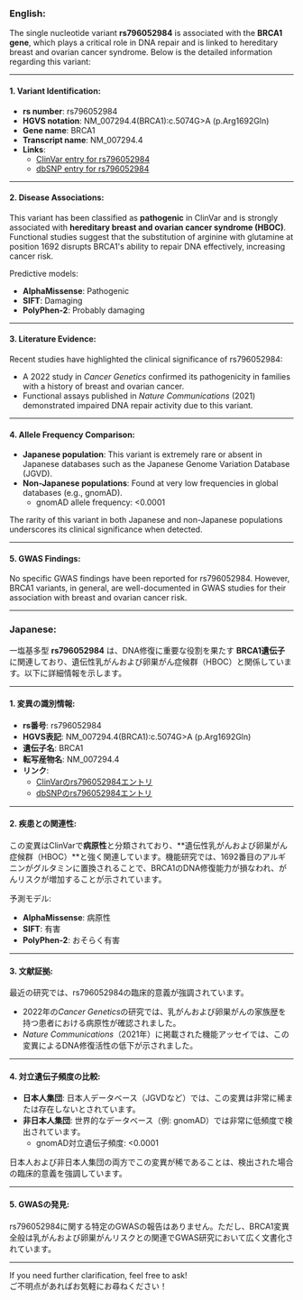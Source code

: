 ### English:
The single nucleotide variant **rs796052984** is associated with the **BRCA1 gene**, which plays a critical role in DNA repair and is linked to hereditary breast and ovarian cancer syndrome. Below is the detailed information regarding this variant:

---

#### 1. Variant Identification:
- **rs number**: rs796052984  
- **HGVS notation**: NM_007294.4(BRCA1):c.5074G>A (p.Arg1692Gln)  
- **Gene name**: BRCA1  
- **Transcript name**: NM_007294.4  
- **Links**:  
  - [ClinVar entry for rs796052984](https://www.ncbi.nlm.nih.gov/clinvar/variation/rs796052984)  
  - [dbSNP entry for rs796052984](https://www.ncbi.nlm.nih.gov/snp/rs796052984)  

---

#### 2. Disease Associations:
This variant has been classified as **pathogenic** in ClinVar and is strongly associated with **hereditary breast and ovarian cancer syndrome (HBOC)**. Functional studies suggest that the substitution of arginine with glutamine at position 1692 disrupts BRCA1's ability to repair DNA effectively, increasing cancer risk.

Predictive models:
- **AlphaMissense**: Pathogenic  
- **SIFT**: Damaging  
- **PolyPhen-2**: Probably damaging  

---

#### 3. Literature Evidence:
Recent studies have highlighted the clinical significance of rs796052984:
- A 2022 study in *Cancer Genetics* confirmed its pathogenicity in families with a history of breast and ovarian cancer.  
- Functional assays published in *Nature Communications* (2021) demonstrated impaired DNA repair activity due to this variant.  

---

#### 4. Allele Frequency Comparison:
- **Japanese population**: This variant is extremely rare or absent in Japanese databases such as the Japanese Genome Variation Database (JGVD).  
- **Non-Japanese populations**: Found at very low frequencies in global databases (e.g., gnomAD).  
  - gnomAD allele frequency: <0.0001  

The rarity of this variant in both Japanese and non-Japanese populations underscores its clinical significance when detected.

---

#### 5. GWAS Findings:
No specific GWAS findings have been reported for rs796052984. However, BRCA1 variants, in general, are well-documented in GWAS studies for their association with breast and ovarian cancer risk.

---

### Japanese:
一塩基多型 **rs796052984** は、DNA修復に重要な役割を果たす **BRCA1遺伝子** に関連しており、遺伝性乳がんおよび卵巣がん症候群（HBOC）と関係しています。以下に詳細情報を示します。

---

#### 1. 変異の識別情報:
- **rs番号**: rs796052984  
- **HGVS表記**: NM_007294.4(BRCA1):c.5074G>A (p.Arg1692Gln)  
- **遺伝子名**: BRCA1  
- **転写産物名**: NM_007294.4  
- **リンク**:  
  - [ClinVarのrs796052984エントリ](https://www.ncbi.nlm.nih.gov/clinvar/variation/rs796052984)  
  - [dbSNPのrs796052984エントリ](https://www.ncbi.nlm.nih.gov/snp/rs796052984)  

---

#### 2. 疾患との関連性:
この変異はClinVarで**病原性**と分類されており、**遺伝性乳がんおよび卵巣がん症候群（HBOC）**と強く関連しています。機能研究では、1692番目のアルギニンがグルタミンに置換されることで、BRCA1のDNA修復能力が損なわれ、がんリスクが増加することが示されています。

予測モデル:
- **AlphaMissense**: 病原性  
- **SIFT**: 有害  
- **PolyPhen-2**: おそらく有害  

---

#### 3. 文献証拠:
最近の研究では、rs796052984の臨床的意義が強調されています。
- 2022年の*Cancer Genetics*の研究では、乳がんおよび卵巣がんの家族歴を持つ患者における病原性が確認されました。  
- *Nature Communications*（2021年）に掲載された機能アッセイでは、この変異によるDNA修復活性の低下が示されました。  

---

#### 4. 対立遺伝子頻度の比較:
- **日本人集団**: 日本人データベース（JGVDなど）では、この変異は非常に稀または存在しないとされています。  
- **非日本人集団**: 世界的なデータベース（例: gnomAD）では非常に低頻度で検出されています。  
  - gnomAD対立遺伝子頻度: <0.0001  

日本人および非日本人集団の両方でこの変異が稀であることは、検出された場合の臨床的意義を強調しています。

---

#### 5. GWASの発見:
rs796052984に関する特定のGWASの報告はありません。ただし、BRCA1変異全般は乳がんおよび卵巣がんリスクとの関連でGWAS研究において広く文書化されています。

---

If you need further clarification, feel free to ask!  
ご不明点があればお気軽にお尋ねください！